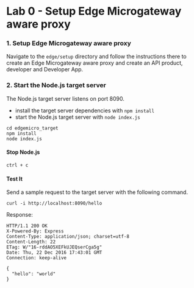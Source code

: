 # Lab 0 - Setup Edge Microgateway aware proxy

### 1. Setup Edge Microgateway aware proxy

Navigate to the `edge/setup` directory and follow the instructions there to create an Edge Microgateway aware proxy and create an API product, developer and Developer App.

### 2. Start the Node.js target server
The Node.js target server listens on port 8090.
* install the target server dependencies with `npm install`
* start the Node.js target server with `node index.js`

```
cd edgemicro_target
npm install
node index.js
```

#### Stop Node.js
```
ctrl + c
```
#### Test It
Send a sample request to the target server with the following command.

```
curl -i http://localhost:8090/hello
```

Response:

```
HTTP/1.1 200 OK
X-Powered-By: Express
Content-Type: application/json; charset=utf-8
Content-Length: 22
ETag: W/"16-rddAO5XEFkUJEQserCga5g"
Date: Thu, 22 Dec 2016 17:43:01 GMT
Connection: keep-alive

{
  "hello": "world"
}
```
